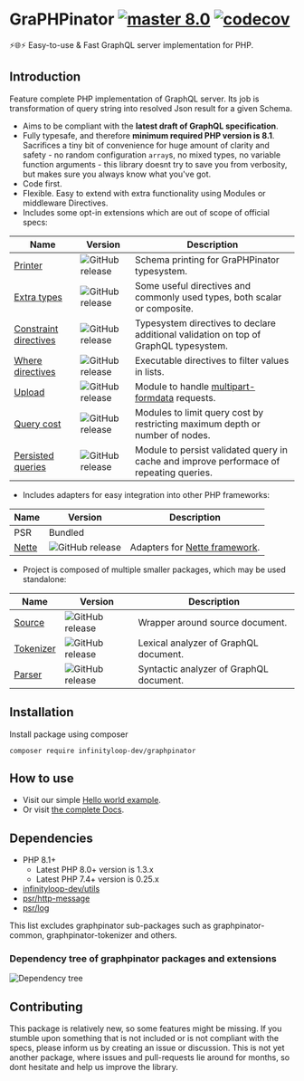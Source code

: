 # GraPHPinator [![master 8.0](https://github.com/infinityloop-dev/graphpinator/workflows/PHP/badge.svg?branch=master)](https://github.com/infinityloop-dev/graphpinator/actions?query=branch%3Amaster) [![codecov](https://codecov.io/gh/infinityloop-dev/graphpinator/branch/master/graph/badge.svg)](https://codecov.io/gh/infinityloop-dev/graphpinator)

:zap::globe_with_meridians::zap: Easy-to-use & Fast GraphQL server implementation for PHP.

## Introduction

Feature complete PHP implementation of GraphQL server. Its job is transformation of query string into resolved Json result for a given Schema. 

- Aims to be compliant with the **latest draft of GraphQL specification**.
- Fully typesafe, and therefore **minimum required PHP version is 8.1**. Sacrifices a tiny bit of convenience for huge amount of clarity and safety - no random configuration `array`s, no mixed types, no variable function arguments - this library doesnt try to save you from verbosity, but makes sure you always know what you've got.
- Code first.
- Flexible. Easy to extend with extra functionality using Modules or middleware Directives.
- Includes some opt-in extensions which are out of scope of official specs:

|Name|Version|Description|
|---|---|---|
|[Printer](https://github.com/infinityloop-dev/graphpinator-printer)|![GitHub release](https://img.shields.io/github/v/release/infinityloop-dev/graphpinator-printer?label=version)|Schema printing for GraPHPinator typesystem.|
|[Extra types](https://github.com/infinityloop-dev/graphpinator-extra-types)|![GitHub release](https://img.shields.io/github/v/release/infinityloop-dev/graphpinator-extra-types?label=version)|Some useful directives and commonly used types, both scalar or composite.|
|[Constraint directives](https://github.com/infinityloop-dev/graphpinator-constraint-directives)|![GitHub release](https://img.shields.io/github/v/release/infinityloop-dev/graphpinator-constraint-directives?label=version)|Typesystem directives to declare additional validation on top of GraphQL typesystem.|
|[Where directives](https://github.com/infinityloop-dev/graphpinator-where-directives)|![GitHub release](https://img.shields.io/github/v/release/infinityloop-dev/graphpinator-where-directives?label=version)|Executable directives to filter values in lists.|
|[Upload](https://github.com/infinityloop-dev/graphpinator-upload)|![GitHub release](https://img.shields.io/github/v/release/infinityloop-dev/graphpinator-upload?label=version)|Module to handle [multipart-formdata](https://github.com/jaydenseric/graphql-multipart-request-spec) requests.|
|[Query cost](https://github.com/infinityloop-dev/graphpinator-query-cost)|![GitHub release](https://img.shields.io/github/v/release/infinityloop-dev/graphpinator-query-cost?label=version)|Modules to limit query cost by restricting maximum depth or number of nodes.|
|[Persisted queries](https://github.com/infinityloop-dev/graphpinator-persisted-queries)|![GitHub release](https://img.shields.io/github/v/release/infinityloop-dev/graphpinator-persisted-queries?label=version)|Module to persist validated query in cache and improve performace of repeating queries.|

- Includes adapters for easy integration into other PHP frameworks:

|Name|Version|Description|
|---|---|---|
|PSR|Bundled||
|[Nette](https://github.com/infinityloop-dev/graphpinator-nette)|![GitHub release](https://img.shields.io/github/v/release/infinityloop-dev/graphpinator-nette?label=version)|Adapters for [Nette framework](https://nette.org/).|

- Project is composed of multiple smaller packages, which may be used standalone:

|Name|Version|Description|
|---|---|---|
|[Source](https://github.com/infinityloop-dev/graphpinator-source)|![GitHub release](https://img.shields.io/github/v/release/infinityloop-dev/graphpinator-source?label=version)|Wrapper around source document.|
|[Tokenizer](https://github.com/infinityloop-dev/graphpinator-tokenizer)|![GitHub release](https://img.shields.io/github/v/release/infinityloop-dev/graphpinator-tokenizer?label=version)|Lexical analyzer of GraphQL document.|
|[Parser](https://github.com/infinityloop-dev/graphpinator-parser)|![GitHub release](https://img.shields.io/github/v/release/infinityloop-dev/graphpinator-parser?label=version)|Syntactic analyzer of GraphQL document.|

## Installation

Install package using composer

```composer require infinityloop-dev/graphpinator```

## How to use

- Visit our simple [Hello world example](https://github.com/infinityloop-dev/graphpinator/blob/master/docs/examples/HelloWorld.md).
- Or visit [the complete Docs](https://github.com/infinityloop-dev/graphpinator/blob/master/docs/README.md).

## Dependencies

- PHP 8.1+ 
  - Latest PHP 8.0+ version is 1.3.x
  - Latest PHP 7.4+ version is 0.25.x
- [infinityloop-dev/utils](https://github.com/infinityloop-dev/utils)
- [psr/http-message](https://github.com/php-fig/http-message)
- [psr/log](https://github.com/php-fig/log)

This list excludes graphpinator sub-packages such as graphpinator-common, graphpinator-tokenizer and others.

### Dependency tree of graphpinator packages and extensions

![Dependency tree](docs/dependency_diagram.svg)

## Contributing

This package is relatively new, so some features might be missing. If you stumble upon something that is not included or is not compliant with the specs, please inform us by creating an issue or discussion. This is not yet another package, where issues and pull-requests lie around for months, so dont hesitate and help us improve the library.
